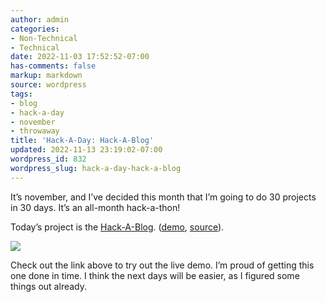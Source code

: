 ```yaml
---
author: admin
categories:
- Non-Technical
- Technical
date: 2022-11-03 17:52:52-07:00
has-comments: false
markup: markdown
source: wordpress
tags:
- blog
- hack-a-day
- november
- throwaway
title: 'Hack-A-Day: Hack-A-Blog'
updated: 2022-11-13 23:19:02-07:00
wordpress_id: 832
wordpress_slug: hack-a-day-hack-a-blog
---
```

It’s november, and I’ve decided this month that I’m going to do 30 projects in 30 days. It’s an all-month hack-a-thon!

Today’s project is the [Hack-A-Blog](https://tilde.za3k.com/hackaday/blog/). ([demo](https://tilde.za3k.com/hackaday/blog/), [source](https://github.com/za3k/day03_blog)).

[![](https://blog.za3k.com/wp-content/uploads/2022/11/screenshot-1024x675.png)](https://tilde.za3k.com/hackaday/blog/)

Check out the link above to try out the live demo. I’m proud of getting this one done in time. I think the next days will be easier, as I figured some things out already.

